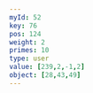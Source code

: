 ```yaml
---
myId: 52
key: 76
pos: 124
weight: 2
primes: 10
type: user
value: [239,2,-1,2]
object: [28,43,49]
---
```

